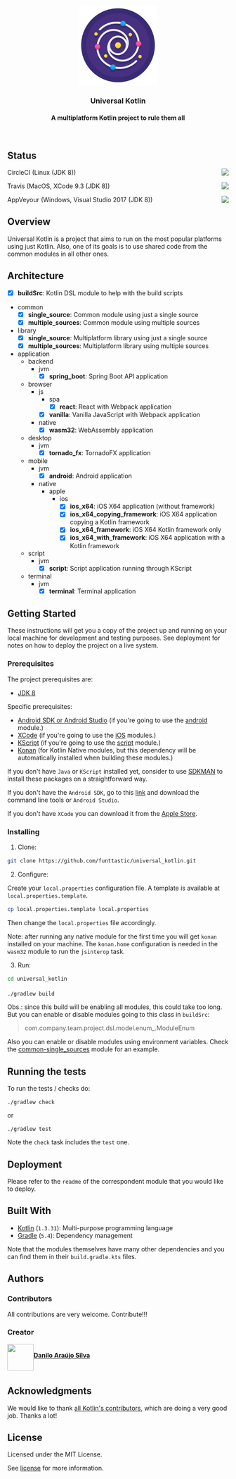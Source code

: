 <p align="center">
	<a href="https://github.com/funttastic/universal-kotlin">
		<img src="https://raw.githubusercontent.com/funttastic/universal-kotlin/development/resources/design/logo/logo.png" alt="Universal Kotlin Logo" width="180" height="180">
	</a>
</p>

<h3 align="center">Universal Kotlin</h3>

<h4 align="center">A multiplatform Kotlin project to rule them all</h4>

<br/>

## Status
<p>
	<a href="https://travis-ci.com/funttastic/universal-kotlin">
			<img
					src="https://circleci.com/gh/funttastic/universal_kotlin/tree/master.svg?style=svg"
					align="right"
			/>
	</a>
	CircleCI (Linux (JDK 8))
</p>
<p>
	<a href="https://travis-ci.com/funttastic/universal-kotlin">
			<img align="right" src="https://api.travis-ci.com/funttastic/universal_kotlin.svg?branch=master" />
	</a>
	Travis (MacOS, XCode 9.3 (JDK 8))
</p>
<p>
	<a href="https://ci.appveyor.com/project/funttastic/universal-kotlin/branch/master">
			<img align="right" src="https://ci.appveyor.com/api/projects/status/158nax2h6hvw9bhv/branch/master?svg=true" />
	</a>
	AppVeyour (Windows, Visual Studio 2017 (JDK 8))
</p>

## Overview

Universal Kotlin is a project that aims to run on the most popular platforms using just Kotlin.
Also, one of its goals is to use shared code from the common modules in all other ones.

## Architecture

- [x] <strong>buildSrc</strong>: Kotlin DSL module to help with the build scripts
- common
	- [x] <strong>single_source</strong>: Common module using just a single source
	- [x] <strong>multiple_sources</strong>: Common module using multiple sources
- library
	- [x] <strong>single_source</strong>: Multiplatform library using just a single source
	- [x] <strong>multiple_sources</strong>: Multiplatform library using multiple sources
- application
	- backend
		- jvm
			- [x] <strong>spring_boot</strong>: Spring Boot API application
	- browser
		- js
			- spa
				- [x] <strong>react</strong>: React with Webpack application
			- [x] <strong>vanilla</strong>: Vanilla JavaScript with Webpack application
		- native
			- [x] <strong>wasm32</strong>: WebAssembly application
	- desktop
		- jvm
			- [x] <strong>tornado_fx</strong>: TornadoFX application
	- mobile
		- jvm
			- [x] <strong>android</strong>: Android application
		- native
			- apple
				- ios
					- [x] <strong>ios_x64</strong>: iOS X64 application (without framework)
					- [x] <strong>ios_x64_copying_framework</strong>: iOS X64 application copying a Kotlin framework
					- [x] <strong>ios_x64_framework</strong>: iOS X64 Kotlin framework only
					- [x] <strong>ios_x64_with_framework</strong>: iOS X64 application with a Kotlin framework
	- script
  		- jvm
  			- [x] <strong>script</strong>: Script application running through KScript
	- terminal
		- jvm
			- [x] <strong>terminal</strong>: Terminal application
	
## Getting Started

These instructions will get you a copy of the project up and running on your local machine for development and testing 
purposes. See deployment for notes on how to deploy the project on a live system.

### Prerequisites

The project prerequisites are:

- [JDK 8](https://www.oracle.com/technetwork/java/javaee/downloads/jdk8-downloads-2133151.html)

Specific prerequisites:

- [Android SDK or Android Studio](https://developer.android.com/studio#downloads) (if you're going to use the [android](application/mobile/jvm/android/readme.md) module.)
- [XCode](https://developer.apple.com/xcode/) (if you're going to use the [iOS](application/mobile/native/apple/ios) modules.)
- [KScript](https://github.com/holgerbrandl/kscript) (if you're going to use the [script](application/script/jvm/script/readme.md) module.)
- [Konan](https://github.com/JetBrains/kotlin-native) (for Kotlin Native modules, but this dependency will be automatically installed when building these modules.)

If you don't have `Java` or `KScript` installed yet, consider to use [SDKMAN](https://sdkman.io/install)
to install these packages on a straightforward way.

If you don't have the `Android SDK`, go to this [link](https://developer.android.com/studio#downloads)
and download the command line tools or `Android Studio`.

If you don't have `XCode` you can download it from the [Apple Store](https://developer.apple.com/xcode/).

### Installing

1. Clone:

```bash
git clone https://github.com/funttastic/universal_kotlin.git
```

2. Configure:

Create your `local.properties` configuration file.
A template is available at `local.properties.template`.

```bash
cp local.properties.template local.properties
```

Then change the `local.properties` file accordingly.

Note: after running any native module for the first time you will get `konan` installed on your machine.
The `konan.home` configuration is needed in the `wasm32` module to run the `jsinterop` task.

3. Run:

```bash
cd universal_kotlin

./gradlew build
```

Obs.: since this build will be enabling all modules, this could take too long.
But you can enable or disable modules going to this class in `buildSrc`:

> com.company.team.project.dsl.model.enum_.ModuleEnum

Also you can enable or disable modules using environment variables.
Check the [common-single_sources](common/multiple_sources/readme.md) module for an example.

## Running the tests

To run the tests / checks do:

```
./gradlew check
```

or

```
./gradlew test
```

Note the `check` task includes the `test` one.

## Deployment

Please refer to the `readme` of the correspondent module that you would like to deploy.

## Built With

* [Kotlin](https://kotlinlang.org/) (`1.3.31`): Multi-purpose programming language
* [Gradle](https://gradle.org/) (`5.4`): Dependency management

Note that the modules themselves have many other dependencies and you can find them in their `build.gradle.kts` files.

<!--
## Versioning

We use [SemVer](http://semver.org/) for versioning. For the versions available, see the [tags on this repository](https://github.com/funttastic/universal-kotlin/tags).
-->

## Authors

### Contributors

All contributions are very welcome. Contribute!!!

<!--
This project exists thanks to [all the people who contribute](https://github.com/funttastic/universal_kotlin/graphs/contributors)!

Thanks a lot to all of our contributors!

All contributions are very welcome. [Contribute!](contributing.md)
-->

<!--
This project exists thanks to all the people who contribute. [Contribute!](contributing.md)

<a href="https://github.com/funttastic/universal-kotlin/graphs/contributors">
	<img src="https://opencollective.com/funttastic-universal-kotlin/contributors.svg?width=890" />
</a>
-->

### Creator

<a href="https://goo.gl/D0Oedt">
<img align="left" width="60" height="60" src="https://avatars2.githubusercontent.com/u/1139202?s=88&v=4" />

<p>
	<br/>
	<strong>Danilo Araújo Silva</strong></i>
</p>
</a>

<br/>

<!--
## Backers

Thank you to all our backers! 🙏 [Become a backer!](backing.md)

<a href="https://opencollective.com/funttastic-universal-kotlin#backers" target="_blank">
	<img src="https://opencollective.com/funttastic-universal-kotlin/backers.svg?width=890">
</a>

## Sponsor

Support this project by becoming a sponsor. Your logo will show up here with a link to your website. [Become a sponsor!](https://opencollective.com/funttastic-universal-kotlin#sponsor)

<a href="https://opencollective.com/funttastic-universal-kotlin/sponsor/1/website" target="_blank">
	<img src="https://opencollective.com/funttastic-universal-kotlin/sponsor/1/avatar.svg">
</a>
-->

## Acknowledgments

We would like to thank [all Kotlin's contributors](https://github.com/JetBrains/kotlin/graphs/contributors), 
which are doing a very good job. Thanks a lot!
	
## License

Licensed under the MIT License.

See [license](license.md) for more information.
